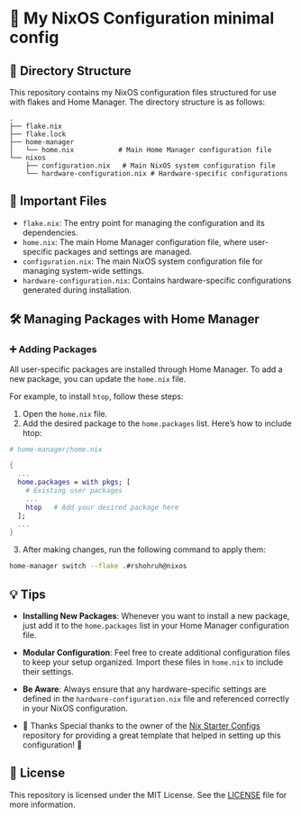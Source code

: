 # 🌟 My NixOS Configuration minimal config
## 📂 Directory Structure
This repository contains my NixOS configuration files structured for use with flakes and Home Manager. The directory structure is as follows:
```
.
├── flake.nix
├── flake.lock
├── home-manager
│   └── home.nix           # Main Home Manager configuration file
└── nixos
    ├── configuration.nix   # Main NixOS system configuration file
    └── hardware-configuration.nix # Hardware-specific configurations
```
## 📄 Important Files
- `flake.nix`: The entry point for managing the configuration and its dependencies.
- `home.nix`: The main Home Manager configuration file, where user-specific packages and settings are managed.
- `configuration.nix`: The main NixOS system configuration file for managing system-wide settings.
- `hardware-configuration.nix`: Contains hardware-specific configurations generated during installation.

## 🛠️ Managing Packages with Home Manager

### ➕ Adding Packages
All user-specific packages are installed through Home Manager. To add a new package, you can update the `home.nix` file.

For example, to install `htop`, follow these steps:

1. Open the `home.nix` file.
2. Add the desired package to the `home.packages` list. Here’s how to include htop:

```nix
# home-manager/home.nix

{
  ...
  home.packages = with pkgs; [
    # Existing user packages
    ...
    htop   # Add your desired package here
  ];
  ...
}
```
3. After making changes, run the following command to apply them:
```bash
home-manager switch --flake .#rshohruh@nixos
```
## 💡 Tips
- **Installing New Packages**: Whenever you want to install a new package, just add it to the `home.packages` list in your Home Manager configuration file.
- **Modular Configuration**: Feel free to create additional configuration files to keep your setup organized. Import these files in `home.nix` to include their settings.
- **Be Aware**: Always ensure that any hardware-specific settings are defined in the `hardware-configuration.nix` file and referenced correctly in your NixOS configuration.

- 🙏 Thanks
Special thanks to the owner of the [Nix Starter Configs](https://github.com/Misterio77/nix-starter-configs/tree/main) repository for providing a great template that helped in setting up this configuration! 🎉

## 📜 License
This repository is licensed under the MIT License. See the [LICENSE](./LICENSE) file for more information.